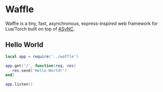 # Waffle
Waffle is a tiny, fast, asynchronous, express-inspired web framework for Lua/Torch built on top of [ASyNC](https://github.com/clementfarabet/async).

## Hello World
```lua
local app = require('../waffle')

app.get('/', function(req, res)
   res.send('Hello World!')
end)

app.listen()
```